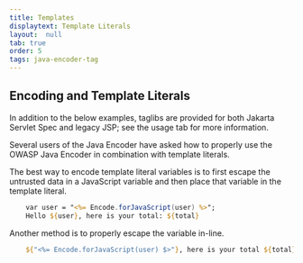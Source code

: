 ```yaml
---
title: Templates
displaytext: Template Literals
layout:  null
tab: true
order: 5
tags: java-encoder-tag
---
```



## Encoding and Template Literals

In addition to the below examples, taglibs are provided for both Jakarta Servlet Spec and legacy JSP; see the usage tab for more information.

Several users of the Java Encoder have asked how to properly use the OWASP Java Encoder in combination with template literals.

The best way to encode template literal variables is to first escape the
untrusted data in a JavaScript variable and then place that variable in
the template literal.

```jsp
    var user = "<%= Encode.forJavaScript(user) %>";
    Hello ${user}, here is your total: ${total}
```

Another method is to properly escape the variable in-line.

```jsp
    ${"<%= Encode.forJavaScript(user) $>"}, here is your total ${total}
```
